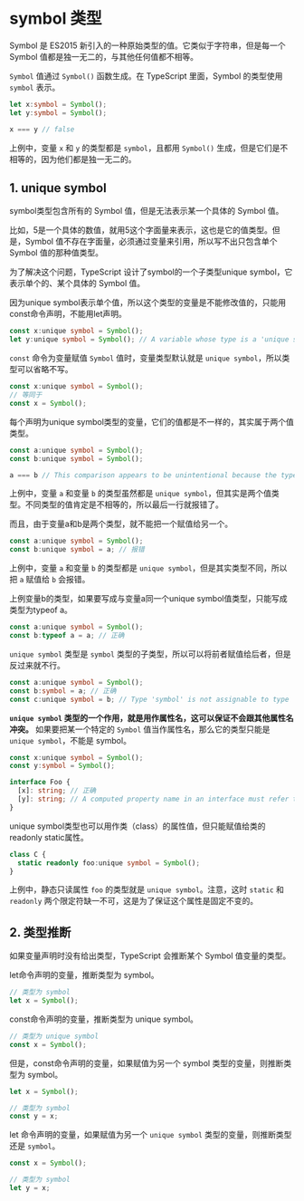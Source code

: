# symbol 类型

Symbol 是 ES2015 新引入的一种原始类型的值。它类似于字符串，但是每一个 Symbol 值都是独一无二的，与其他任何值都不相等。

`Symbol` 值通过 `Symbol()` 函数生成。在 TypeScript 里面，Symbol 的类型使用 `symbol` 表示。

```typescript
let x:symbol = Symbol();
let y:symbol = Symbol();

x === y // false
```

上例中，变量 `x` 和 `y` 的类型都是 `symbol`，且都用 `Symbol()` 生成，但是它们是不相等的，因为他们都是独一无二的。

## 1. unique symbol

symbol类型包含所有的 Symbol 值，但是无法表示某一个具体的 Symbol 值。

比如，5是一个具体的数值，就用5这个字面量来表示，这也是它的值类型。但是，Symbol 值不存在字面量，必须通过变量来引用，所以写不出只包含单个 Symbol 值的那种值类型。

为了解决这个问题，TypeScript 设计了symbol的一个子类型unique symbol，它表示单个的、某个具体的 Symbol 值。

因为unique symbol表示单个值，所以这个类型的变量是不能修改值的，只能用const命令声明，不能用let声明。

```typescript
const x:unique symbol = Symbol();
let y:unique symbol = Symbol(); // A variable whose type is a 'unique symbol' type must be 'const'.类型为“唯一符号”类型的变量必须为“const”。
```

`const` 命令为变量赋值 `Symbol` 值时，变量类型默认就是 `unique symbol`，所以类型可以省略不写。

```typescript
const x:unique symbol = Symbol();
// 等同于
const x = Symbol();
```
每个声明为unique symbol类型的变量，它们的值都是不一样的，其实属于两个值类型。

```typescript
const a:unique symbol = Symbol();
const b:unique symbol = Symbol();

a === b // This comparison appears to be unintentional because the types 'typeof a' and 'typeof b' have no overlap.这种比较似乎是无意的，因为类型'typeof a'和'typeof b'没有重叠。
```

上例中，变量 `a` 和变量 `b` 的类型虽然都是 `unique symbol`，但其实是两个值类型。不同类型的值肯定是不相等的，所以最后一行就报错了。

而且，由于变量a和b是两个类型，就不能把一个赋值给另一个。

```typescript
const a:unique symbol = Symbol();
const b:unique symbol = a; // 报错
```

上例中，变量 `a` 和变量 `b` 的类型都是 `unique symbol`，但是其实类型不同，所以把 `a` 赋值给 `b` 会报错。

上例变量b的类型，如果要写成与变量a同一个unique symbol值类型，只能写成类型为typeof a。

```typescript
const a:unique symbol = Symbol();
const b:typeof a = a; // 正确
```

`unique symbol` 类型是 `symbol` 类型的子类型，所以可以将前者赋值给后者，但是反过来就不行。

```typescript
const a:unique symbol = Symbol();
const b:symbol = a; // 正确
const c:unique symbol = b; // Type 'symbol' is not assignable to type 'unique symbol'.
```

**`unique symbol` 类型的一个作用，就是用作属性名，这可以保证不会跟其他属性名冲突。** 如果要把某一个特定的 `Symbol` 值当作属性名，那么它的类型只能是 `unique symbol`，不能是 symbol。

```typescript
const x:unique symbol = Symbol();
const y:symbol = Symbol();

interface Foo {
  [x]: string; // 正确
  [y]: string; // A computed property name in an interface must refer to an expression whose type is a literal type or a 'unique symbol' type.接口中的计算属性名称必须引用其类型为文字类型或“唯一符号”类型的表达式。
}
```

unique symbol类型也可以用作类（class）的属性值，但只能赋值给类的readonly static属性。

```typescript
class C {
  static readonly foo:unique symbol = Symbol();
}
```

上例中，静态只读属性 `foo` 的类型就是 `unique symbol`。注意，这时 `static` 和 `readonly` 两个限定符缺一不可，这是为了保证这个属性是固定不变的。

## 2. 类型推断

如果变量声明时没有给出类型，TypeScript 会推断某个 Symbol 值变量的类型。

let命令声明的变量，推断类型为 symbol。

```typescript
// 类型为 symbol
let x = Symbol();
```

const命令声明的变量，推断类型为 unique symbol。

```typescript
// 类型为 unique symbol
const x = Symbol();
```

但是，const命令声明的变量，如果赋值为另一个 symbol 类型的变量，则推断类型为 symbol。

```typescript
let x = Symbol();

// 类型为 symbol
const y = x;
```

let 命令声明的变量，如果赋值为另一个 `unique symbol` 类型的变量，则推断类型还是 `symbol`。

```typescript
const x = Symbol();

// 类型为 symbol
let y = x;
```
